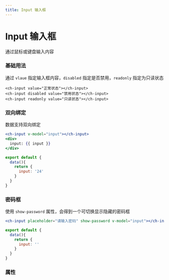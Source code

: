 ```yaml
---
title: Input 输入框
---
```


# Input 输入框

通过鼠标或键盘输入内容

### 基础用法

<ClientOnly><InputDemo></InputDemo></ClientOnly>

通过 `vlaue` 指定输入框内容，`disabled` 指定是否禁用，`readonly` 指定为只读状态

```vue
<ch-input value="正常状态"></ch-input>
<ch-input disabled value="禁用状态"></ch-input>
<ch-input readonly value="只读状态"></ch-input>
```

### 双向绑定

数据支持双向绑定

<ClientOnly><InputDoubleSidedDemo></InputDoubleSidedDemo></ClientOnly>

```jsx
<ch-input v-model="input"></ch-input>
<div>
  input: {{ input }}
</div>

export default {
  data(){
    return {
      input: '24'
    }
  }
}
```

### 密码框

<ClientOnly><InputPassword></InputPassword></ClientOnly>

使用 `show-password` 属性，会得到一个可切换显示隐藏的密码框

```jsx
<ch-input placeholder="请输入密码" show-password v-model="input"></ch-input>

export default {
  data(){
    return {
      input: ''
    }
  }
}
```

### 属性

<InputAttributes></InputAttributes>


